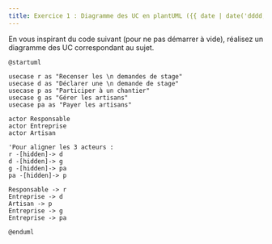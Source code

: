 ```yaml
---
title: Exercice 1 : Diagramme des UC en plantUML ({{ date | date('dddd, MMMM Do') }})
---
```

En vous inspirant du code suivant (pour ne pas démarrer à vide), réalisez un diagramme des UC correspondant au sujet.
```plantuml
@startuml

usecase r as "Recenser les \n demandes de stage"
usecase d as "Déclarer une \n demande de stage"
usecase p as "Participer à un chantier"
usecase g as "Gérer les artisans"
usecase pa as "Payer les artisans"

actor Responsable
actor Entreprise 
actor Artisan

'Pour aligner les 3 acteurs :
r -[hidden]-> d
d -[hidden]-> g
g -[hidden]-> pa
pa -[hidden]-> p

Responsable -> r
Entreprise -> d
Artisan -> p
Entreprise -> g
Entreprise -> pa

@enduml
```